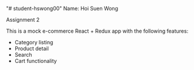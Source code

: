 "# student-hswong00" 
Name: Hoi Suen Wong

Assignment 2

This is a mock e-commerce React + Redux app with the following features:
- Category listing
- Product detail
- Search
- Cart functionality
